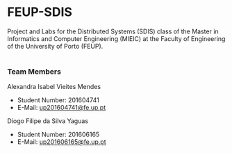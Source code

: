 # FEUP-SDIS
Project and Labs for the Distributed Systems (SDIS) class of the Master in Informatics and Computer Engineering (MIEIC) at the Faculty of Engineering of the University of Porto (FEUP).
<br><br>
### Team Members
Alexandra Isabel Vieites Mendes<br>
* Student Number: 201604741
* E-Mail: up201604741@fe.up.pt

Diogo Filipe da Silva Yaguas<br>
* Student Number: 201606165
* E-Mail: up201606165@fe.up.pt
